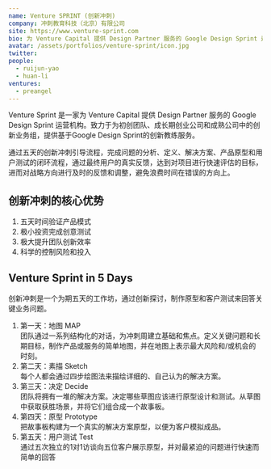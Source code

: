 ```yaml
---
name: Venture SPRINT (创新冲刺)
company: 冲刺教育科技（北京）有限公司
site: https://www.venture-sprint.com
bio: 为 Venture Capital 提供 Design Partner 服务的 Google Design Sprint 运营机构
avatar: /assets/portfolios/venture-sprint/icon.jpg
twitter: 
people:
  - ruijun-yao
  - huan-li
ventures:
  - preangel
---
```

Venture Sprint 是一家为 Venture Capital 提供 Design Partner 服务的 Google Design Sprint 运营机构。致力于为初创团队、成长期创业公司和成熟公司中的创新业务组，提供基于Google Design Sprint的创新教练服务。

通过五天的创新冲刺引导流程，完成问题的分析、定义、解决方案、产品原型和用户测试的闭环流程，通过最终用户的真实反馈，达到对项目进行快速评估的目标，进而对战略方向进行及时的反馈和调整，避免浪费时间在错误的方向上。

## 创新冲刺的核心优势

1. 五天时间验证产品模式
1. 极小投资完成创意测试
1. 极大提升团队创新效率
1. 科学的控制风险和投入

## Venture Sprint in 5 Days

创新冲刺是一个为期五天的工作坊，通过创新探讨，制作原型和客户测试来回答关键业务问题。

1. 第一天：地图 MAP  
    团队通过一系列结构化的对话，为冲刺周建立基础和焦点。定义关键问题和长期目标，制作产品或服务的简单地图，并在地图上表示最大风险和/或机会的时刻。
1. 第二天：素描 Sketch  
    每个人都会通过四步绘图法来描绘详细的、自己认为的解决方案。
1. 第三天：决定  Decide  
    团队将拥有一堆的解决方案。决定哪些草图应该进行原型设计和测试。从草图中获取获胜场景，并将它们组合成一个故事板。
1. 第四天：原型 Prototype  
    把故事板构建为一个真实的解决方案原型，以便为客户模拟成品。
1. 第五天：用户测试 Test  
    通过五次独立的1对1访谈向五位客户展示原型，并对最紧迫的问题进行快速而简单的回答
